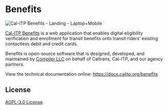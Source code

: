 # Benefits

![Cal-ITP Benefits - Landing - Laptop+Mobile](https://github.com/cal-itp/benefits/assets/6279581/3f5c558b-ad45-49cd-bb51-b230c625837b)

<a href="https://benefits.calitp.org" target="_blank">Cal-ITP Benefits</a> is a web application that enables digital eligibility verification and enrollment for transit benefits onto transit riders’ existing contactless debit and credit cards.

Benefits is open-source software that is designed, developed, and maintained by <a href="https://compiler.la/" target="_blank">Compiler LLC</a> on behalf of Caltrans, Cal-ITP, and our agency partners.

View the technical documentation online: <https://docs.calitp.org/benefits>

## License

[AGPL-3.0 License](./LICENSE)
